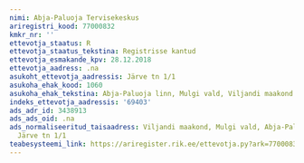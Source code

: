 ```yaml
---
nimi: Abja-Paluoja Tervisekeskus
ariregistri_kood: 77000832
kmkr_nr: ''
ettevotja_staatus: R
ettevotja_staatus_tekstina: Registrisse kantud
ettevotja_esmakande_kpv: 28.12.2018
ettevotja_aadress: .na
asukoht_ettevotja_aadressis: Järve tn 1/1
asukoha_ehak_kood: 1060
asukoha_ehak_tekstina: Abja-Paluoja linn, Mulgi vald, Viljandi maakond
indeks_ettevotja_aadressis: '69403'
ads_adr_id: 3438913
ads_ads_oid: .na
ads_normaliseeritud_taisaadress: Viljandi maakond, Mulgi vald, Abja-Paluoja linn,
  Järve tn 1/1
teabesysteemi_link: https://ariregister.rik.ee/ettevotja.py?ark=77000832&ref=rekvisiidid
---
```

